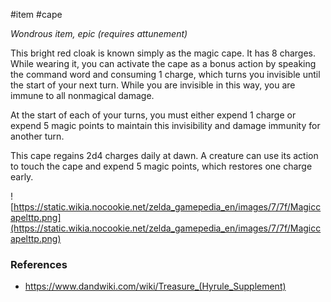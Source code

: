  #item #cape

*Wondrous item, epic (requires attunement)*

This bright red cloak is known simply as the magic cape. It has 8 charges. While wearing it, you can activate the cape as a bonus action by speaking the command word and consuming 1 charge, which turns you invisible until the start of your next turn. While you are invisible in this way, you are immune to all nonmagical damage.

At the start of each of your turns, you must either expend 1 charge or expend 5 magic points to maintain this invisibility and damage immunity for another turn.

This cape regains 2d4 charges daily at dawn. A creature can use its action to touch the cape and expend 5 magic points, which restores one charge early.

![https://static.wikia.nocookie.net/zelda_gamepedia_en/images/7/7f/Magiccapelttp.png](https://static.wikia.nocookie.net/zelda_gamepedia_en/images/7/7f/Magiccapelttp.png)

### References

* https://www.dandwiki.com/wiki/Treasure_(Hyrule_Supplement)